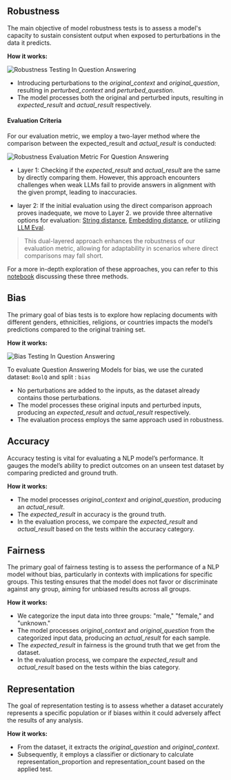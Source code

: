 
<div class="h3-box" markdown="1">


## Robustness

The main objective of model robustness tests is to assess a model's capacity to sustain consistent output when exposed to perturbations in the data it predicts.

**How it works:**

![Robustness Testing In Question Answering](/assets/images/task/question-answering-robustness.png)

- Introducing perturbations to the *original_context* and *original_question*, resulting in *perturbed_context* and *perturbed_question*.
- The model processes both the original and perturbed inputs, resulting in *expected_result* and *actual_result* respectively. 

#### Evaluation Criteria

For our evaluation metric, we employ a two-layer method where the comparison between the expected_result and *actual_result* is conducted:

![Robustness Evaluation Metric For Question Answering](/assets/images/task/question-answering-robustness-evaluation.png)

- Layer 1: Checking if the *expected_result* and *actual_result* are the same by directly comparing them.
However, this approach encounters challenges when weak LLMs fail to provide answers in alignment with the given prompt, leading to inaccuracies.

- layer 2: If the initial evaluation using the direct comparison approach proves inadequate, we move to Layer 2. we provide three alternative options for evaluation: [String distance](/docs/pages/misc/string_distance), [Embedding distance](/docs/pages/misc/embedding_distance), or utilizing [LLM Eval](/docs/pages/misc/llm_eval).
> This dual-layered approach enhances the robustness of our evaluation metric, allowing for adaptability in scenarios where direct comparisons may fall short.

For a more in-depth exploration of these approaches, you can refer to this [notebook](https://colab.research.google.com/github/JohnSnowLabs/langtest/blob/main/demo/tutorials/misc/Evaluation_Metrics.ipynb) discussing these three methods.

## Bias

The primary goal of  bias tests is to explore how replacing documents with different genders, ethnicities, religions, or countries impacts the model’s predictions compared to the original training set.

**How it works:**

![Bias Testing In Question Answering](/assets/images/task/question-answering-bias.png)

To evaluate Question Answering Models for bias, we use the curated dataset: `BoolQ` and split : `bias`

- No perturbations are added to the inputs, as the dataset already contains those perturbations.
- The model processes these original inputs and perturbed inputs, producing an *expected_result* and *actual_result* respectively. 
- The evaluation process employs the same approach used in robustness.

## Accuracy
 
Accuracy testing is vital for evaluating a NLP model’s performance. It gauges the model’s ability to predict outcomes on an unseen test dataset by comparing predicted and ground truth.

**How it works:**

- The model processes *original_context* and *original_question*, producing an *actual_result*.
- The *expected_result* in accuracy is the ground truth.
- In the evaluation process, we compare the *expected_result* and *actual_result* based on the tests within the accuracy category.

## Fairness

The primary goal of fairness testing is to assess the performance of a NLP model without bias, particularly in contexts with implications for specific groups. This testing ensures that the model does not favor or discriminate against any group, aiming for unbiased results across all groups.

**How it works:**

- We categorize the input data into three groups: "male," "female," and "unknown."
- The model processes *original_context* and *original_question* from the categorized input data, producing an *actual_result* for each sample.
- The *expected_result* in fairness is the ground truth that we get from the dataset.
- In the evaluation process, we compare the *expected_result* and *actual_result* based on the tests within the bias category.

## Representation

The goal of representation testing is to assess whether a dataset accurately represents a specific population or if biases within it could adversely affect the results of any analysis.

**How it works:**

- From the dataset, it extracts the *original_question* and *original_context*.
- Subsequently, it employs a classifier or dictionary to calculate representation_proportion and representation_count based on the applied test.


</div>